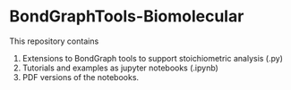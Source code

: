 # BondGraphTools-Biomolecular
This repository contains
1. Extensions to BondGraph tools to support stoichiometric analysis (.py)
2. Tutorials and examples as jupyter notebooks (.ipynb)
3. PDF versions of the notebooks.
